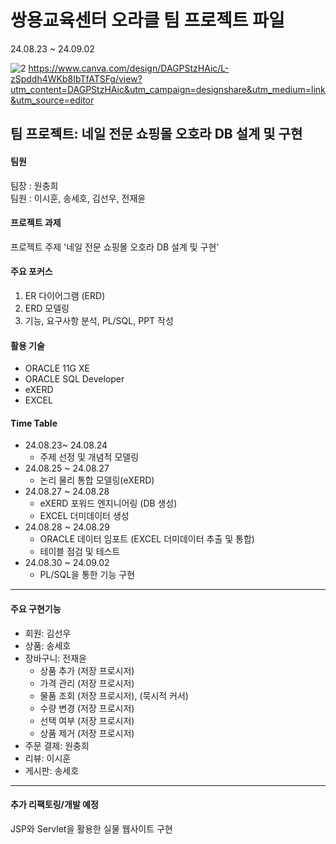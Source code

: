 # 쌍용교육센터 오라클 팀 프로젝트 파일
24.08.23 ~ 24.09.02

![2](https://github.com/user-attachments/assets/2942023d-9dbe-49ec-99e9-7ff6e64eabca)
https://www.canva.com/design/DAGPStzHAic/L-zSpddh4WKb8IbTfATSFg/view?utm_content=DAGPStzHAic&utm_campaign=designshare&utm_medium=link&utm_source=editor
## 팀 프로젝트: 네일 전문 쇼핑몰 오호라 DB 설계 및 구현

#### 팀원
팀장 : 원충희<br>
팀원 : 이시훈, 송세호, 김선우, 전재윤<br>

#### 프로젝트 과제
프로젝트 주제 '네일 전문 쇼핑몰 오호라 DB 설계 및 구현’<br>

#### 주요 포커스
1. ER 다이어그램 (ERD)<br>
2. ERD 모델링<br>
3. 기능, 요구사항 분석, PL/SQL, PPT 작성<br>

#### 활용 기술
- ORACLE 11G XE
- ORACLE SQL Developer
- eXERD
- EXCEL

#### Time Table
  - 24.08.23~ 24.08.24
    - 주제 선정 및 개념적 모델링
  - 24.08.25 ~ 24.08.27
    - 논리 물리 통합 모델링(eXERD)
  - 24.08.27 ~ 24.08.28
    - eXERD 포워드 엔지니어링 (DB 생성)
    - EXCEL 더미데이터 생성 
  - 24.08.28 ~ 24.08.29
    - ORACLE 데이터 임포트 (EXCEL 더미데이터 추출 및 통합)
    - 테이블 점검 및 테스트
  - 24.08.30 ~ 24.09.02
    - PL/SQL을 통한 기능 구현
---
#### 주요 구현기능
- 회원: 김선우
- 상품: 송세호
- 장바구니: 전재윤
    - 상품 추가 (저장 프로시저)
    - 가격 관리 (저장 프로시저)
    - 물품 조회 (저장 프로시저), (묵시적 커서)
    - 수량 변경 (저장 프로시저)
    - 선택 여부 (저장 프로시저)
    - 상품 제거 (저장 프로시저)
- 주문 결제: 원충희
- 리뷰: 이시훈
- 게시판: 송세호
  
---
#### 추가 리팩토링/개발 예정
JSP와 Servlet을 활용한 실물 웹사이트 구현
